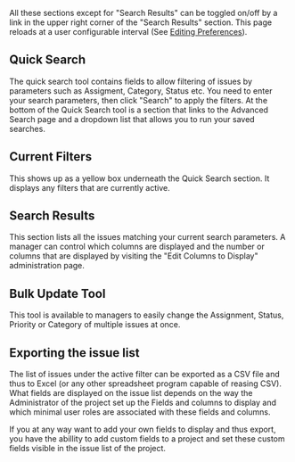 All these sections except for "Search Results" can be toggled on/off by a link in the upper right corner of the "Search Results" section. This page reloads at a user configurable interval (See [Editing Preferences](/Editing_Preferences "wikilink")).

Quick Search
------------

The quick search tool contains fields to allow filtering of issues by parameters such as Assigment, Category, Status etc. You need to enter your search parameters, then click "Search" to apply the filters. At the bottom of the Quick Search tool is a section that links to the Advanced Search page and a dropdown list that allows you to run your saved searches.

Current Filters
---------------

This shows up as a yellow box underneath the Quick Search section. It displays any filters that are currently active.

Search Results
--------------

This section lists all the issues matching your current search parameters. A manager can control which columns are displayed and the number or columns that are displayed by visiting the "Edit Columns to Display" administration page.

Bulk Update Tool
----------------

This tool is available to managers to easily change the Assignment, Status, Priority or Category of multiple issues at once.

Exporting the issue list
------------------------

The list of issues under the active filter can be exported as a CSV file and thus to Excel (or any other spreadsheet program capable of reasing CSV). What fields are displayed on the issue list depends on the way the Administrator of the project set up the Fields and columns to display and which minimal user roles are associated with these fields and columns.

If you at any way want to add your own fields to display and thus export, you have the abillity to add custom fields to a project and set these custom fields visible in the issue list of the project.